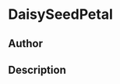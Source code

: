 # DaisySeedPetal

## Author

<!-- Insert Your Name Here -->

## Description

<!-- Describe your example here -->
